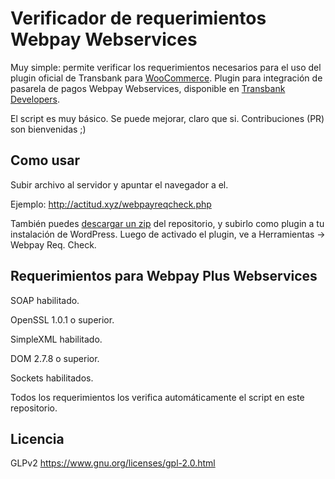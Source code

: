 # Verificador de requerimientos Webpay Webservices

Muy simple: permite verificar los requerimientos necesarios para el uso del plugin oficial de Transbank para [WooCommerce](https://woocommerce.com/). Plugin para integración de pasarela de pagos Webpay Webservices, disponible en [Transbank Developers](http://www.transbankdevelopers.cl/).

El script es muy básico. Se puede mejorar, claro que si. Contribuciones (PR) son bienvenidas ;)

## Como usar

Subir archivo al servidor y apuntar el navegador a el.

Ejemplo: http://actitud.xyz/webpayreqcheck.php

También puedes [descargar un zip](https://github.com/TCattd/wc-webpay-reqcheck/archive/master.zip) del repositorio, y subirlo como plugin a tu instalación de WordPress. Luego de activado el plugin, ve a Herramientas -> Webpay Req. Check.

## Requerimientos para Webpay Plus Webservices

SOAP habilitado.

OpenSSL 1.0.1 o superior.

SimpleXML habilitado.

DOM 2.7.8 o superior.

Sockets habilitados.

Todos los requerimientos los verifica automáticamente el script en este repositorio.

## Licencia
GLPv2 https://www.gnu.org/licenses/gpl-2.0.html
